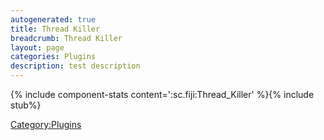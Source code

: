 ```yaml
---
autogenerated: true
title: Thread Killer
breadcrumb: Thread Killer
layout: page
categories: Plugins
description: test description
---
```


{% include component-stats content=':sc.fiji:Thread\_Killer' %}{% include stub%}


[Category:Plugins](Category_Plugins "wikilink")
